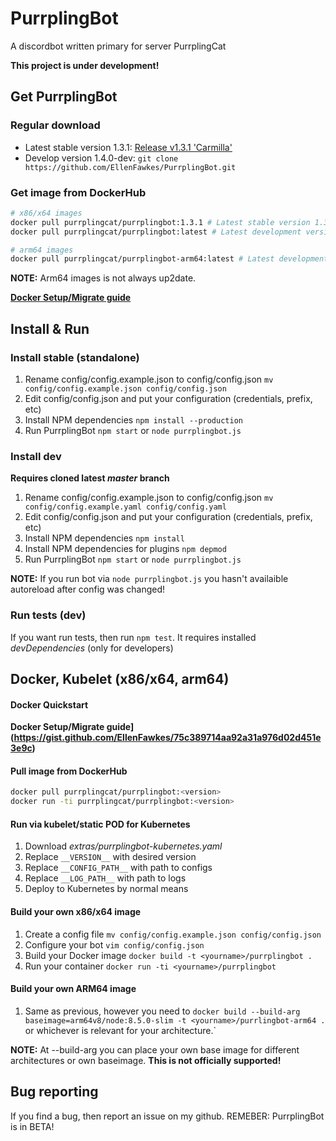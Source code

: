 # PurrplingBot

A discordbot written primary for server PurrplingCat

**This project is under development!**

## Get PurrplingBot

### Regular download

* Latest stable version 1.3.1: [Release v1.3.1 'Carmilla'](https://github.com/EllenFawkes/PurrplingBot/releases/tag/1.3.1)
* Develop version 1.4.0-dev: `git clone https://github.com/EllenFawkes/PurrplingBot.git`

### Get image from DockerHub

```bash
# x86/x64 images
docker pull purrplingcat/purrplingbot:1.3.1 # Latest stable version 1.3.1 'Carmilla'
docker pull purrplingcat/purrplingbot:latest # Latest development version

# arm64 images
docker pull purrplingcat/purrplingbot-arm64:latest # Latest development version
```

**NOTE:** Arm64 images is not always up2date.

**[Docker Setup/Migrate guide](https://gist.github.com/EllenFawkes/75c389714aa92a31a976d02d451e3e9c)**

## Install & Run

### Install stable (standalone)

1. Rename config/config.example.json to config/config.json `mv config/config.example.json config/config.json`
2. Edit config/config.json and put your configuration (credentials, prefix, etc)
4. Install NPM dependencies `npm install --production`
5. Run PurrplingBot `npm start` or `node purrplingbot.js`

### Install dev

**Requires cloned latest _master_ branch**

1. Rename config/config.example.json to config/config.json `mv config/config.example.yaml config/config.yaml`
2. Edit config/config.json and put your configuration (credentials, prefix, etc)
4. Install NPM dependencies `npm install`
5. Install NPM dependencies for plugins `npm depmod`
6. Run PurrplingBot `npm start` or `node purrplingbot.js`

**NOTE:** If you run bot via `node purrplingbot.js` you hasn't availaible autoreload after config was changed!

### Run tests (dev)

If you want run tests, then run `npm test`. It requires installed _devDependencies_ (only for developers)

## Docker, Kubelet (x86/x64, arm64)

#### Docker Quickstart

**Docker Setup/Migrate guide](https://gist.github.com/EllenFawkes/75c389714aa92a31a976d02d451e3e9c)**

#### Pull image from DockerHub

```bash
docker pull purrplingcat/purrplingbot:<version>
docker run -ti purrplingcat/purrplingbot:<version>
```

#### Run via kubelet/static POD for Kubernetes
1. Download _extras/purrplingbot-kubernetes.yaml_
2. Replace `__VERSION__` with desired version
3. Replace `__CONFIG_PATH__` with path to configs
4. Replace `__LOG_PATH__` with path to logs
5. Deploy to Kubernetes by normal means

#### Build your own x86/x64 image

1. Create a config file `mv config/config.example.json config/config.json`
2. Configure your bot `vim config/config.json`
3. Build your Docker image `docker build -t <yourname>/purrplingbot .`
4. Run your container `docker run -ti <yourname>/purrplingbot`

#### Build your own ARM64 image

1. Same as previous, however you need to `docker build --build-arg baseimage=arm64v8/node:8.5.0-slim -t <yourname>/purrlingbot-arm64 .` or whichever is relevant for your architecture.`

**NOTE:** At --build-arg you can place your own base image for different architectures or own baseimage. **This is not officially supported!**

## Bug reporting

If you find a bug, then report an issue on my github. REMEBER: PurrplingBot is in BETA!
